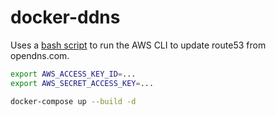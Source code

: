 # docker-ddns

Uses a [bash script](https://github.com/mthssdrbrg/ddns-route53/blob/master/ddns-route53) to run the AWS CLI to update route53 from opendns.com.

```bash
export AWS_ACCESS_KEY_ID=...
export AWS_SECRET_ACCESS_KEY=...

docker-compose up --build -d
```
